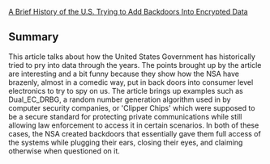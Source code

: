 [A Brief History of the U.S. Trying to Add Backdoors Into Encrypted Data](https://www.atlasobscura.com/articles/a-brief-history-of-the-nsa-attempting-to-insert-backdoors-into-encrypted-data)

## Summary
This article talks about how the United States Government has historically tried to pry into data through the years. The points brought up by the article are interesting and a bit funny because they show how the NSA have brazenly, almost in a comedic way, put in back doors into consumer level electronics to try to spy on us. The article brings up examples such as Dual_EC_DRBG, a random number generation algorithm used in by computer security companies, or 'Clipper Chips' which were supposed to be a secure standard for protecting private communications while still allowing law enforcement to access it in certain scenarios. In both of these cases, the NSA created backdoors that essentially gave them full access of the systems while plugging their ears, closing their eyes, and claiming otherwise when questioned on it. 